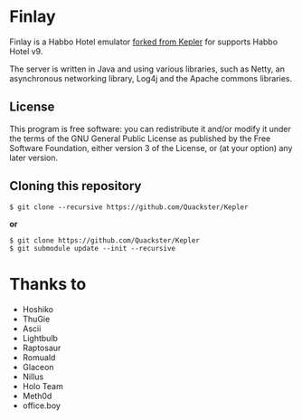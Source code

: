# Finlay

Finlay is a Habbo Hotel emulator [forked from Kepler](https://github.com/Quackster/Kepler) for supports Habbo Hotel v9.

The server is written in Java and using various libraries, such as Netty, an asynchronous networking library, Log4j and the Apache commons libraries.

## License

This program is free software: you can redistribute it and/or modify it under the terms of the GNU General Public License as published by the Free Software Foundation, either version 3 of the License, or (at your option) any later version.


## Cloning this repository

```
$ git clone --recursive https://github.com/Quackster/Kepler
```

**or**

```
$ git clone https://github.com/Quackster/Kepler
$ git submodule update --init --recursive
```

# Thanks to

* Hoshiko
* ThuGie
* Ascii
* Lightbulb
* Raptosaur
* Romuald
* Glaceon
* Nillus
* Holo Team
* Meth0d
* office.boy
